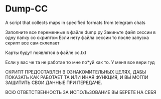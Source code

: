 # Dump-CC
A script that collects maps in specified formats from telegram chats

Заполните все переменные в файле dump.py
Закиньте файл сессии в одну папку со скриптом
Если нету файла сессии то после запуска скрипт все сам склепает

Карты будут появлятся в файле cc.txt

Если у вас че та не работае то мне по*уй как то. У меня все вери гуд

СКРИПТ ПРЕДОСТАВЛЕН В ОЗНАКОМИТЕЛЬНЫХ ЦЕЛЯХ,
ДАБЫ ПОКАЗАТЬ КАК РАБОТАЕТ ТА ИЛИ ИНАЯ ФУНКЦИЯ,
И ВЫ МОГЛИ ЗАЩИТИТЬ СВОИ ДАННЫЕ ПРИ ПЕРЕДАЧЕ.

ВСЮ ОТВЕТСТВЕННОСТЬ ЗА ИСПОЛЬЗОВАНИЕ ВЫ БЕРЕТЕ НА СЕБЯ
